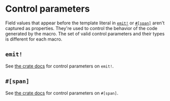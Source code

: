 # Control parameters

Field values that appear before the template literal in [`emit!`](https://docs.rs/emit/1.3.1/emit/macro.emit.html) or [`#[span]`](https://docs.rs/emit/1.3.1/emit/attr.span.html) aren't captured as properties. They're used to control the behavior of the code generated by the macro. The set of valid control parameters and their types is different for each macro.

## `emit!`

See [the crate docs](https://docs.rs/emit/1.3.1/emit/macro.emit.html#control-parameters) for control parameters on `emit!`.

## `#[span]`

See [the crate docs](https://docs.rs/emit/1.3.1/emit/attr.span.html#control-parameters) for control parameters on `#[span]`.

